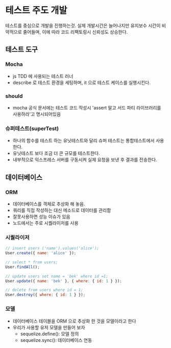 # 테스트 주도 개발

테스트를 중심으로 개발을 진행하는것. 실제 개발시간은 늘어나지만 유지보수 시간이 비약적으로 줄어들며, 이에 따라 코드 리팩토링시 신뢰성도 상승한다.

## 테스트 도구

### Mocha

- js TDD 에 사용되는 테스트 러너
- describe 로 테스트 환경을 세팅하며, it 으로 테스트 케이스를 실행시킨다.

### should

- mocha 공식 문서에는 테스트 코드 작성시 'assert 말고 서드 파티 라이브러리를 사용하라'고 명시되어있음

### 슈퍼테스트(superTest)

- 하나의 함수를 테스트 하는 유닛테스트와 달리 슈퍼 테스트는 통합테스트에서 사용한다.
- 유닛테스트 보다 조금 더 큰 규모를 테스트한다.
- 내부적으로 익스프레스 서버를 구동시켜 실제 요청을 보낸 후 결과를 전송한다.

## 데이터베이스

### ORM

- 데이터베이스를 객체로 추상화 해 놓음.
- 쿼리를 직접 작성하는 대신 메소드로 데이터를 관리함
- 잘못사용하면 성능 이슈가 있음
- 노드에서는 주로 시퀄라이저를 사용

### 시퀄라이저

```js
// insert users ('name').values('alice');
User.create({ name: 'alice' });

// select * from users;
User.findAll();

// update users set name = 'bek' where id =1;
User.update({ name: 'bek' }, { where: { id: 1 } });

// delete from users where id = 1;
User.destroy({ where: { id: 1 } });
```

### 모델

- 데이터베이스 테이블을 ORM 으로 추상화 한 것을 모델이라고 한다
- 우리가 사용할 유저 모델을 만들어 보자
  - sequelize.define(): 모델 정의
  - sequelize.sync(): 데이터베이스 연동
